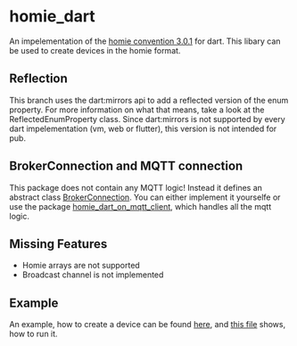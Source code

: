 # homie_dart

An impelementation of the [homie convention 3.0.1](https://homieiot.github.io/specification/spec-core-v3_0_1/) for dart.
This libary can be used to create devices in the homie format.

## Reflection

This branch uses the dart:mirrors api to add a reflected version of the enum property.
For more information on what that means, take a look at the ReflectedEnumProperty class.
Since dart:mirrors is not supported by every dart impelementation (vm, web or flutter), this version is not intended for pub.

## BrokerConnection and MQTT connection

This package does not contain any MQTT logic!
Instead it defines an abstract class [BrokerConnection](https://pub.dev/documentation/homie_dart/latest/homie_dart/BrokerConnection-class.html).
You can either implement it yourselfe or use the package [homie_dart_on_mqtt_client](https://pub.dev/packages/homie_dart_on_mqtt_client), which handles all the mqtt logic.

## Missing Features

- Homie arrays are not supported
- Broadcast channel is not implemented

## Example

An example, how to create a device can be found [here](https://github.com/EPNW/homie_dart/blob/master/example/supercar.dart), and [this file](https://github.com/EPNW/homie_dart/blob/master/example/example.dart) shows, how to run it.
